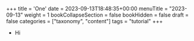 +++
title = 'One'
date = 2023-09-13T18:48:35+00:00
menuTitle = "2023-09-13"
weight = 1
bookCollapseSection = false
bookHidden = false
draft = false
categories = ["taxonomy", "content"]
tags = "tutorial"
+++
- Hi